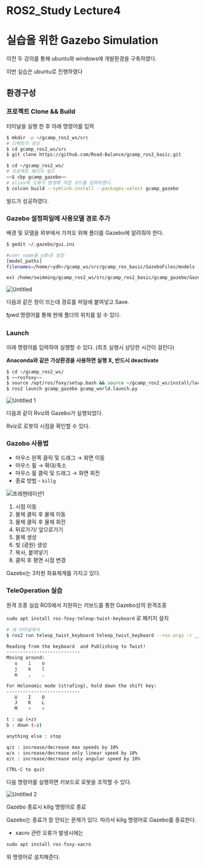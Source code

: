 # ROS2_Study Lecture4

# 실습을 위한 Gazebo Simulation


이전 두 강의를 통해 ubuntu와 windows에 개발환경을 구축하였다.

이번 실습은 ubuntu로 진행하였다

## 환경구성


### 프로젝트 Clone && Build

터미널을 실행 한 후 아래 명령어를 입력

```bash
$ mkdir -p ~/gcamp_ros2_ws/src
# 디렉토리 생성
$ cd gcamp_ros2_ws/src
$ git clone https://github.com/Road-Balance/gcamp_ros2_basic.git

$ cd ~/gcamp_ros2_ws/
# 프로젝트 패키지 빌드
~~$ cbp gcamp_gazebo~~
# alias에 오류가 발생해 직접 코드를 입력하였다.
$ colcon build --symlink-install --packages-select gcamp_gazebo
```

빌드가 성공하였다.

### Gazebo 설정파일에 사용모델 경로 추가

배경 및 모델을 외부에서 가져오 위해 폴더를 Gazebo에 알려줘야 한다.

```bash
$ gedit ~/.gazebo/gui.ini

#user name을 ydh로 설정
[model_paths]
filenames=/home/<ydh>/gcamp_ws/src/gcamp_ros_basic/GazeboFiles/models

ex) /home/swimming/gcamp_ros2_ws/src/gcamp_ros2_basic/gcamp_gazebo/GazeboFiles/models
```

![Untitled](https://user-images.githubusercontent.com/80799025/177107149-9699edab-b13e-400d-8e40-2a519b2d871f.png)

다음과 같은 창이 뜨는데 경로를 파일에 붙여넣고 Save.

❗pwd 명령어를 통해 현재 폴더의 위치를 알 수 있다.


### Launch

아래 명령어를 입력하여 실행할 수 있다.  (최초 실행시 상당한 시간이 걸린다) 

**Anaconda와 같은 가상환경을 사용하면 실행 X, 반드시 deactivate** 

```bash
$ cd ~/gcamp_ros2_ws/
$ ~~rosfoxy~~
$ source /opt/ros/foxy/setup.bash && source ~/gcamp_ros2_ws/install/local_setup.bash
$ ros2 launch gcamp_gazebo gcamp_world.launch.py
```

![Untitled 1](https://user-images.githubusercontent.com/80799025/177107185-0e92125e-c92c-4780-8d07-01674b3a4642.png)

다음과 같이 Rviz와 Gazebo가 실행되었다.

Rviz로 로봇의 시점을 확인할 수 있다.

### Gazobo 사용법

- 마우스 왼쪽 클릭 및 드래그 → 화면 이동
- 마우스 휠 → 확대/축소
- 마우스 휠 클릭 및 드래그 → 화면 회전
- 종료 방법 - `killg`
    
![프레젠테이션1](https://user-images.githubusercontent.com/80799025/177107204-202948b1-4a41-4fc7-9a55-81eb832cd2a6.png)
    
1. 시점 이동
2. 물체 클릭 후 물체 이동
3. 물체 클릭 후 물체 회전
4. 뒤로가기/ 앞으로가기
5. 물체 생성 
6. 빛 (광원) 생성
7. 복사, 붙여넣기
8. 클릭 후 평면 시점 변경

Gazebo는 3차원 좌표체계를 가지고 있다.

### TeleOperation 실습

원격 조종 실습 ROS에서 지원하는 키보드를 통한 Gazebo상의 원격조종

`sudo apt install ros-foxy-teleop-twist-keyboard` 로 패키지 설치

```bash
# 새 터미널에서
$ ros2 run teleop_twist_keyboard teleop_twist_keyboard --ros-args -r __ns:=/skidbot

Reading from the keyboard  and Publishing to Twist!
---------------------------
Moving around:
   u    i    o
   j    k    l
   m    ,    .

For Holonomic mode (strafing), hold down the shift key:
---------------------------
   U    I    O
   J    K    L
   M    <    >

t : up (+z)
b : down (-z)

anything else : stop

q/z : increase/decrease max speeds by 10%
w/x : increase/decrease only linear speed by 10%
e/c : increase/decrease only angular speed by 10%

CTRL-C to quit
```

다음 명령어를 실행하면 키보드로 로봇을 조작할 수 있다.

![Untitled 2](https://user-images.githubusercontent.com/80799025/177107228-d3aa76c5-c209-4181-af09-f4d8aff7ed09.png)

Gazebo 종료시 killg 명령어로 종료


Gazebo는 종료가 잘 안되는 문제가 있다. 따라서 killg 명령어로 Gazebo를 종료한다.



+ xacro 관련 오류가 발생시에는 

```jsx
sudo apt install ros-foxy-xacro
```

위 명령어로 설치해준다.
